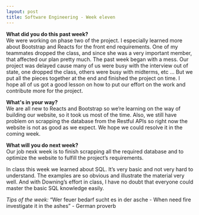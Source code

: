 ```yaml
---
layout: post
title: Software Engineering - Week eleven
---
```


<b>What did you do this past week?</b><br>
We were working on phase two of the project. I especially learned more about Bootstrap and Reacts for the front end requirements. One of my teammates dropped the class, and since she was a very important member, that affected our plan pretty much. The past week began with a mess. Our project was delayed cause many of us were busy with the interview out of state, one dropped the class, others were busy with midterms, etc … But we put all the pieces together at the end and finished the project on time. I hope all of us got a good lesson on how to put our effort on the work and contribute more for the project.

<b>What's in your way?</b><br>
We are all new to Reacts and Bootstrap so we’re learning on the way of building our website, so it took us most of the time. Also, we still have problem on scrapping the database from the Restful APIs so right now the website is not as good as we expect. We hope we could resolve it in the coming week.

<b>What will you do next week?</b><br>
Our job nexk week is to finish scrapping all the required database and to optimize the website to fulfill the project’s requirements.

In class this week we learned about SQL. It’s very basic and not very hard to understand. The examples are so obvious and illustrate the material very well. And with Downing’s effort in class, I have no doubt that everyone could master the basic SQL knowledge easily.

<i>Tips of the week: </i> “Wer feuer bedarf sucht es in der asche - When need fire investigate it in the ashes” - German proverb
